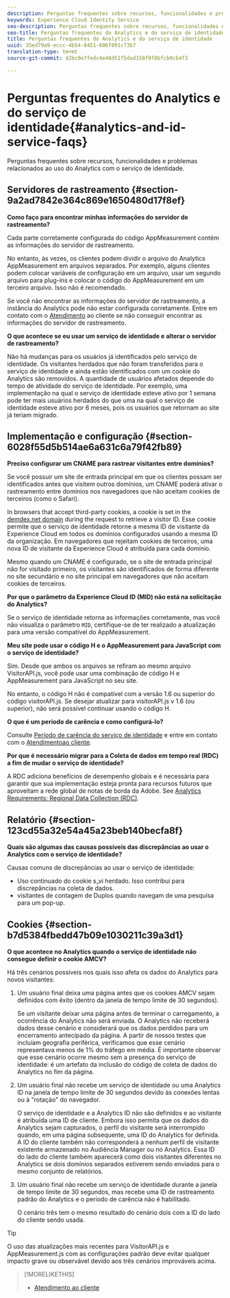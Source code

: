 ```yaml
---
description: Perguntas frequentes sobre recursos, funcionalidades e problemas relacionados ao uso do Analytics com o serviço de identidade da Experience Cloud.
keywords: Experience Cloud Identity Service
seo-description: Perguntas frequentes sobre recursos, funcionalidades e problemas relacionados ao uso do Analytics com o serviço de identidade.
seo-title: Perguntas frequentes do Analytics e do serviço de identidade
title: Perguntas frequentes do Analytics e do serviço de identidade
uuid: 35ed79a9-eccc-4b54-8451-606f091c73b7
translation-type: tm+mt
source-git-commit: d2bc0e7fedc4e48d51f5dad158f9f8bfcb0cb4f3

---
```



# Perguntas frequentes do Analytics e do serviço de identidade{#analytics-and-id-service-faqs}

Perguntas frequentes sobre recursos, funcionalidades e problemas relacionados ao uso do Analytics com o serviço de identidade.

## Servidores de rastreamento {#section-9a2ad7842e364c869e1650480d17f8ef}

**Como faço para encontrar minhas informações do servidor de rastreamento?**

Cada parte corretamente configurada do código AppMeasurement contém as informações do servidor de rastreamento.

No entanto, às vezes, os clientes podem dividir o arquivo do Analytics AppMeasurement em arquivos separados. Por exemplo, alguns clientes podem colocar variáveis de configuração em um arquivo, usar um segundo arquivo para plug-ins e colocar o código do AppMeasurement em um terceiro arquivo. Isso não é recomendado.

Se você não encontrar as informações do servidor de rastreamento, a instância do Analytics pode não estar configurada corretamente. Entre em contato com o [Atendimento](https://helpx.adobe.com/br/marketing-cloud/contact-support.html) ao cliente se não conseguir encontrar as informações do servidor de rastreamento.

**O que acontece se eu usar um serviço de identidade e alterar o servidor de rastreamento?**

Não há mudanças para os usuários já identificados pelo serviço de identidade. Os visitantes herdados que não foram transferidos para o serviço de identidade e ainda estão identificados com um cookie do Analytics são removidos. A quantidade de usuários afetados depende do tempo de atividade do serviço de identidade. Por exemplo, uma implementação na qual o serviço de identidade esteve ativo por 1 semana pode ter mais usuários herdados do que uma na qual o serviço de identidade esteve ativo por 6 meses, pois os usuários que retornam ao site já teriam migrado.

## Implementação e configuração {#section-6028f55d5b514ae6a631c6a79f42fb89}

**Preciso configurar um CNAME para rastrear visitantes entre domínios?**

Se você possuir um site de entrada principal em que os clientes possam ser identificados antes que visitem outros domínios, um CNAME poderá ativar o rastreamento entre domínios nos navegadores que não aceitam cookies de terceiros (como o Safari).

In browsers that accept third-party cookies, a cookie is set in the [demdex.net domain](https://docs.adobe.com/content/help/pt-BR/audience-manager/user-guide/reference/demdex-calls.html) during the request to retrieve a visitor ID. Esse cookie permite que o serviço de identidade retorne a mesma ID de visitante da Experience Cloud em todos os domínios configurados usando a mesma ID da organização. Em navegadores que rejeitam cookies de terceiros, uma nova ID de visitante da Experience Cloud é atribuída para cada domínio.

Mesmo quando um CNAME é configurado, se o site de entrada principal não for visitado primeiro, os visitantes são identificados de forma diferente no site secundário e no site principal em navegadores que não aceitam cookies de terceiros.

**Por que o parâmetro da Experience Cloud ID (MID) não está na solicitação do Analytics?**

Se o serviço de identidade retorna as informações corretamente, mas você não visualiza o parâmetro `MID`, certifique-se de ter realizado a atualização para uma versão compatível do AppMeasurement.

**Meu site pode usar o código H e o AppMeasurement para JavaScript com o serviço de identidade?**

Sim. Desde que ambos os arquivos se refiram ao mesmo arquivo VisitorAPI.js, você pode usar uma combinação de código H e AppMeasurement para JavaScript no seu site.

No entanto, o código H não é compatível com a versão 1.6 ou superior do código visitorAPI.js. Se desejar atualizar para visitorAPI.js v 1.6 (ou superior), não será possível continuar usando o código H.

**O que é um período de carência e como configurá-lo?**

Consulte [Período de carência do serviço de identidade](../reference/analytics-reference/grace-period.md) e entre em contato com o [Atendimentoao cliente](https://helpx.adobe.com/br/marketing-cloud/contact-support.html).

**Por que é necessário migrar para a Coleta de dados em tempo real (RDC) a fim de mudar o serviço de identidade?**

A RDC adiciona benefícios de desempenho globais e é necessária para garantir que sua implementação esteja pronta para recursos futuros que aproveitam a rede global de notas de borda da Adobe. See [Analytics Requirements: Regional Data Collection (RDC)](../reference/requirements.md#section-7d04bb013bc84a25bae3b148bc0ca25f).

## Relatório {#section-123cd55a32e54a45a23beb140becfa8f}

**Quais são algumas das causas possíveis das discrepâncias ao usar o Analytics com o serviço de identidade?**

Causas comuns de discrepâncias ao usar o serviço de identidade:

* Uso continuado do cookie s_vi herdado. Isso contribui para discrepâncias na coleta de dados.
* visitantes de contagem de Duplos quando navegam de uma pesquisa para um pop-up.

## Cookies {#section-b7d5384fbedd47b09e1030211c39a3d1}

**O que acontece no Analytics quando o serviço de identidade não consegue definir o cookie AMCV?**

Há três cenários possíveis nos quais isso afeta os dados do Analytics para novos visitantes:

1. Um usuário final deixa uma página antes que os cookies AMCV sejam definidos com êxito (dentro da janela de tempo limite de 30 segundos).

   Se um visitante deixar uma página antes de terminar o carregamento, a ocorrência do Analytics não será enviada. O Analytics não receberá dados desse cenário e considerará que os dados perdidos para um encerramento antecipado da página. A partir de nossos testes que incluíam geografia periférica, verificamos que esse cenário representava menos de 1% do tráfego em média. É importante observar que esse cenário ocorre mesmo sem a presença do serviço de identidade: é um artefato da inclusão do código de coleta de dados do Analytics no fim da página.

1. Um usuário final não recebe um serviço de identidade ou uma Analytics ID na janela de tempo limite de 30 segundos devido às conexões lentas ou à &quot;rotação&quot; do navegador.

   O serviço de identidade e a Analytics ID não são definidos e ao visitante é atribuída uma ID de cliente. Embora isso permita que os dados do Analytics sejam capturados, o perfil do visitante será interrompido quando, em uma página subsequente, uma ID do Analytics for definida. A ID do cliente também não corresponderá a nenhum perfil de visitante existente armazenado no Audiência Manager ou no Analytics. Essa ID do lado do cliente também aparecerá como dois visitantes diferentes no Analytics se dois domínios separados estiverem sendo enviados para o mesmo conjunto de relatórios.

1. Um usuário final não recebe um serviço de identidade durante a janela de tempo limite de 30 segundos, mas recebe uma ID de rastreamento padrão do Analytics e o período de carência não é habilitado.

   O cenário três tem o mesmo resultado do cenário dois com a ID do lado do cliente sendo usada.

>[!TIP]
>
>O uso das atualizações mais recentes para VisitorAPI.js e AppMeasurement.js com as configurações padrão deve evitar qualquer impacto grave ou observável devido aos três cenários improváveis acima.

>[!MORELIKETHIS]
>
>* [Atendimento ao cliente](https://helpx.adobe.com/br/marketing-cloud/contact-support.html)

